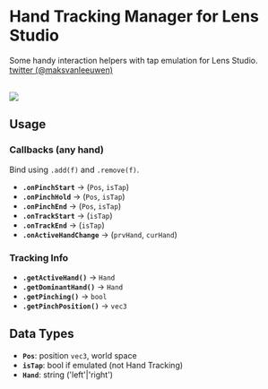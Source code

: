 # Hand Tracking Manager for Lens Studio

Some handy interaction helpers with tap emulation for Lens Studio.
<br>[twitter (@maksvanleeuwen)](https://twitter.com/maksvanleeuwen)

<br>

<img src="https://github.com/max-van-leeuwen/SnapLensStudio-CodeSnippets/blob/main/Hand Tracking Setup/Media/preview.gif" />

<br>

## Usage

### Callbacks (any hand)

Bind using `.add(f)` and `.remove(f)`.

- **`.onPinchStart`** → (`Pos`, `isTap`)
- **`.onPinchHold`** → (`Pos`, `isTap`)
- **`.onPinchEnd`** → (`Pos`, `isTap`)
- **`.onTrackStart`** → (`isTap`)
- **`.onTrackEnd`** → (`isTap`)
- **`.onActiveHandChange`** → (`prvHand`, `curHand`)

### Tracking Info

- **`.getActiveHand()`** → `Hand`
- **`.getDominantHand()`** → `Hand`
- **`.getPinching()`** → `bool`
- **`.getPinchPosition()`** → `vec3`

## Data Types

- **`Pos`**: position `vec3`, world space
- **`isTap`**: bool if emulated (not Hand Tracking)
- **`Hand`**: string ('left'|'right')
